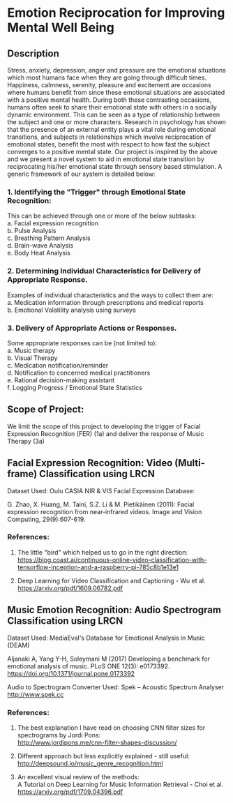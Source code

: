 # Emotion Reciprocation for Improving Mental Well Being

## Description 
Stress, anxiety, depression, anger and pressure are the emotional situations which most humans face when they are going through difficult times. Happiness, calmness, serenity, pleasure and excitement are occasions where humans benefit from since these emotional situations are associated with a positive mental health. During both these contrasting occasions, humans often seek to share their emotional state with others in a socially dynamic environment. This can be seen as a type of relationship between the subject and one or more characters. Research in psychology has shown that the presence of an external entity plays a vital role during emotional transitions, and subjects in relationships which involve reciprocation of emotional states, benefit the most with respect to how fast the subject converges to a positive mental state. Our project is inspired by the above and we present a novel system to aid in emotional state transition by reciprocating his/her emotional state through sensory based stimulation. A
generic framework of our system is detailed below:  
  
### 1. Identifying the "Trigger" through Emotional State Recognition:  
This can be achieved through one or more of the below subtasks:  
	a. Facial expression recognition  
	b. Pulse Analysis  
	c. Breathing Pattern Analysis  
	d. Brain-wave Analysis  
	e. Body Heat Analysis  
  
### 2. Determining Individual Characteristics for Delivery of Appropriate Response.  
Examples of individual characteristics and the ways to collect them are:  
	a. Medication information through prescriptions and medical reports  
	b. Emotional Volatility analysis using surveys  

### 3. Delivery of Appropriate Actions or Responses.  
Some appropriate responses can be (not limited to):  
	a. Music therapy  
	b. Visual Therapy  
	c. Medication notification/reminder  
	d. Notification to concerned medical practitioners  
	e. Rational decision-making assistant  
	f. Logging Progress / Emotional State Statistics  
  
## Scope of Project:  
We limit the scope of this project to developing the trigger of Facial Expression Recognition (FER) (1a) and deliver the response of Music Therapy (3a)

## Facial Expression Recognition: Video (Multi-frame) Classification using LRCN  
Dataset Used: Oulu CASIA NIR & VIS Facial Expression Database:  
  
G. Zhao, X. Huang, M. Taini, S.Z. Li & M. Pietikäinen (2011): Facial expression
recognition from near-infrared videos. Image and Vision Computing,
29(9):607-619.  

### References:
1. The little "bird" which helped us to go in the right direction:  
https://blog.coast.ai/continuous-online-video-classification-with-tensorflow-inception-and-a-raspberry-pi-785c8b1e13e1  
  
2. Deep Learning for Video Classification and Captioning - Wu et al.  
https://arxiv.org/pdf/1609.06782.pdf
  
 
## Music Emotion Recognition: Audio Spectrogram Classification using LRCN
  
Dataset Used: MediaEval's Database for Emotional Analysis in Music (DEAM)  
  
Aljanaki A, Yang Y-H, Soleymani M (2017) Developing a benchmark for emotional analysis of music. PLoS ONE 12(3): e0173392. https://doi.org/10.1371/journal.pone.0173392  
  
Audio to Spectrogram Converter Used: Spek – Acoustic Spectrum Analyser  
http://www.spek.cc  

### References:
1. The best explanation I have read on choosing CNN filter sizes for spectrograms by Jordi Pons:  
http://www.jordipons.me/cnn-filter-shapes-discussion/  

2. Different approach but less explicitly explained - still useful:  
http://deepsound.io/music_genre_recognition.html  

3. An excellent visual review of the methods:  
A Tutorial on Deep Learning for Music Information Retrieval - Choi et al.  
https://arxiv.org/pdf/1709.04396.pdf
